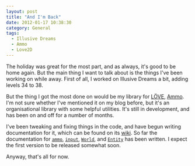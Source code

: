 ```yaml
---
layout: post
title: "And I'm Back"
date: 2012-01-17 10:38:30
category: General
tags:
  - Illusive Dreams
  - Ammo
  - Love2D
---
```


The holiday was great for the most part, and as always, it's good to be home again. But the main thing I want to talk about is the things I've been working on while away. First of all, I worked on Illusive Dreams a bit, adding levels 34 to 38.

But the thing I got the most done on would be my library for [LÖVE](http://love2d.org), [Ammo](http://github.com/BlackBulletIV/ammo). I'm not sure whether I've mentioned it on my blog before, but it's an organisational library with some helpful utilities. It's still in development, and has been on and off for a number of months.

I've been tweaking and fixing things in the code, and have begun writing documentation for it, which can be found on its [wiki](http://github.com/BlackBulletIV/ammo/wiki). So far the documentation for [`ammo`](http://github.com/BlackBulletIV/ammo/wiki/ammo), [`input`](http://github.com/BlackBulletIV/ammo/wiki/input), [`World`](http://github.com/BlackBulletIV/ammo/wiki/World), and [`Entity`](http://github.com/BlackBulletIV/ammo/wiki/Entity) has been written. I expect the first version to be released somewhat soon.

Anyway, that's all for now.